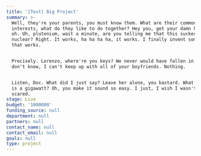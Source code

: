 ```yaml
---
title: '[Test] Big Project'
summary: >-
  Well, they're your parents, you must know them. What are their common
  interests, what do they like to do together? Hey you, get your damn hands off,
  oh. Uh, plutonium, wait a minute, are you telling me that this sucker's
  nuclear? Right. It works, ha ha ha ha, it works. I finally invent something
  that works.


  Precisely. Lorenzo, where're you keys? We never would have fallen in love. I
  don't know, I can't keep up with all of your boyfriends. Nothing.


  Listen, Doc. What did I just say? Leave her alone, you bastard. What the hell
  is a gigawatt? Oh, you make it sound so easy. I just, I wish I wasn't so
  scared.
stage: Live
budget: '1000000'
funding_source: null
department: null
partners: null
contact_name: null
contact_email: null
goals: null
type: project
---
```


